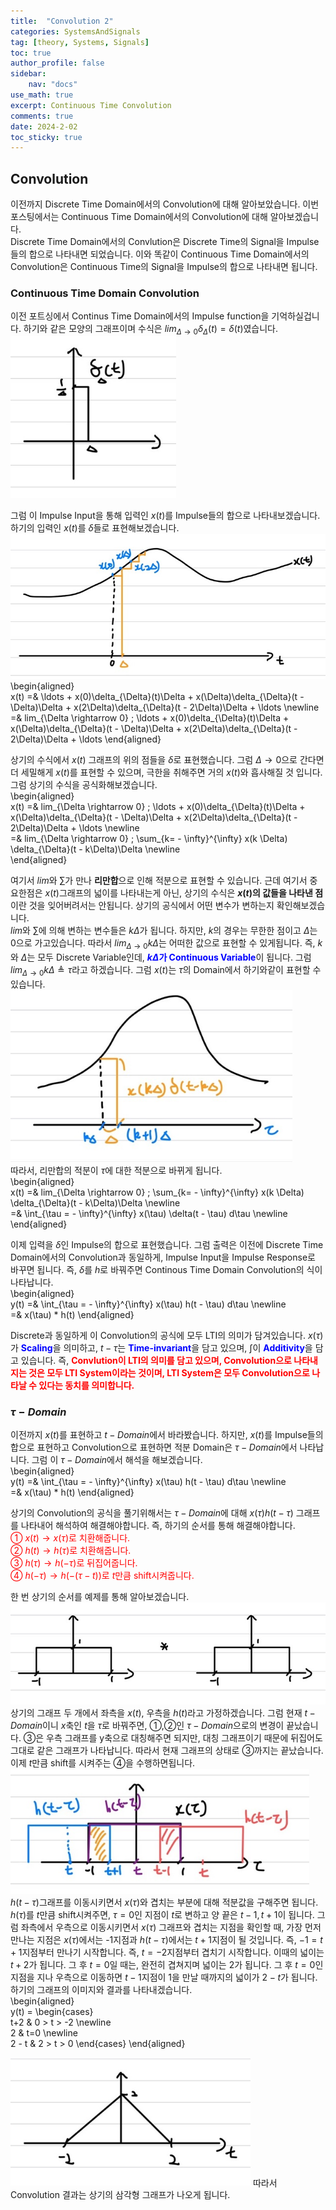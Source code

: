 ```yaml
---
title:  "Convolution 2"
categories: SystemsAndSignals
tag: [theory, Systems, Signals]
toc: true
author_profile: false
sidebar:
    nav: "docs"
use_math: true
excerpt: Continuous Time Convolution
comments: true
date: 2024-2-02
toc_sticky: true
---
```


## Convolution
이전까지 Discrete Time Domain에서의 Convolution에 대해 알아보았습니다. 이번 포스팅에서는 Continuous Time Domain에서의 Convolution에 대해 알아보겠습니다.   
Discrete Time Domain에서의 Convlution은 Discrete Time의 Signal을 Impulse들의 합으로 나타내면 되었습니다. 이와 똑같이 Continuous Time Domain에서의 Convolution은 Continuous Time의 Signal을 Impulse의 합으로 나타내면 됩니다.    

### Continuous Time Domain Convolution
이전 포트싱에서 Continus Time Domain에서의 Impulse function을 기억하실겁니다. 하기와 같은 모양의 그래프이며 수식은 $lim_{\Delta \rightarrow 0} \delta_{\Delta}(t) = \delta(t)$였습니다.   
<img src="../../../assets/images/Signals&Systems/2024-02-02-Convolution2/CT Impulse function 1.jpg" alt="CT Impulse function 1" style="zoom:80%;" />    

그럼 이 Impulse Input을 통해 입력인 $x(t)$를 Impulse들의 합으로 나타내보겠습니다. 하기의 입력인 $x(t)$를 $\delta$들로 표현해보겠습니다.   
<img src="../../../assets/images/Signals&Systems/2024-02-02-Convolution2/CT Impulse 1.jpg" alt="CT Impulse 1" style="zoom:80%;" />    
\begin{aligned}    
x(t) =& \ldots + x(0)\delta_{\Delta}(t)\Delta + x(\Delta)\delta_{\Delta}(t - \Delta)\Delta + x(2\Delta)\delta_{\Delta}(t - 2\Delta)\Delta + \ldots \newline   
=& lim_{\Delta \rightarrow 0} \; \ldots + x(0)\delta_{\Delta}(t)\Delta + x(\Delta)\delta_{\Delta}(t - \Delta)\Delta + x(2\Delta)\delta_{\Delta}(t - 2\Delta)\Delta + \ldots
\end{aligned}   

상기의 수식에서 $x(t)$ 그래프의 위의 점들을 $\delta$로 표현했습니다. 그럼 $\Delta \rightarrow 0$으로 간다면 더 세밀해게 $x(t)$를 표현할 수 있으며, 극한을 취해주면 거의 $x(t)$와 흡사해질 것 입니다. 그럼 상기의 수식을 공식화해보겠습니다.   
\begin{aligned}    
x(t) =& lim_{\Delta \rightarrow 0} \; \ldots + x(0)\delta_{\Delta}(t)\Delta + x(\Delta)\delta_{\Delta}(t - \Delta)\Delta + x(2\Delta)\delta_{\Delta}(t - 2\Delta)\Delta + \ldots \newline   
=& lim_{\Delta \rightarrow 0} \; \sum_{k= - \infty}^{\infty} x(k \Delta) \delta_{\Delta}(t - k\Delta)\Delta \newline   
\end{aligned}   

여기서 $lim$와 $\sum$가 만나 **리만합**으로 인해 적분으로 표현할 수 있습니다. 근데 여기서 중요한점은 $x(t)$그래프의 넓이를 나타내는게 아닌, 상기의 수식은 **$x(t)$의 값들을 나타낸 점**이란 것을 잊어버려서는 안됩니다. 상기의 공식에서 어떤 변수가 변하는지 확인해보겠습니다.   
$lim$와 $\sum$에 의해 변하는 변수들은 $k\Delta$가 됩니다. 하지만, $k$의 경우는 무한한 점이고 $\Delta$는 0으로 가고있습니다. 따라서 $lim_{\Delta \rightarrow 0} k \Delta$는 어떠한 값으로 표현할 수 있게됩니다. 즉, $k$와 $\Delta$는 모두 Discrete Variable인데, <span style='color:blue'>**$k\Delta$가 Continuous Variable**</span>이 됩니다. 그럼 $lim_{\Delta \rightarrow 0} k \Delta \triangleq \tau$라고 하겠습니다. 그럼 $x(t)$는 $\tau$의 Domain에서 하기와같이 표현할 수 있습니다.   
<img src="../../../assets/images/Signals&Systems/2024-02-02-Convolution2/CT tau domain 1.jpg" alt="CT tau domain 1" style="zoom:80%;" />    
따라서, 리만합의 적분이 $\tau$에 대한 적분으로 바뀌게 됩니다.   
\begin{aligned}    
x(t) =& lim_{\Delta \rightarrow 0} \; \sum_{k= - \infty}^{\infty} x(k \Delta) \delta_{\Delta}(t - k\Delta)\Delta \newline   
=& \int_{\tau = - \infty}^{\infty} x(\tau) \delta(t - \tau) d\tau \newline
\end{aligned}   

이제 입력을 $\delta$인 Impulse의 합으로 표현했습니다. 그럼 출력은 이전에 Discrete Time Domain에서의 Convolution과 동일하게, Impulse Input을 Impulse Response로 바꾸면 됩니다. 즉, $\delta$를 $h$로 바꿔주면 Continous Time Domain Convolution의 식이 나타납니다.   
\begin{aligned}    
y(t) =& \int_{\tau = - \infty}^{\infty} x(\tau) h(t - \tau) d\tau \newline   
=& x(\tau) \* h(t)
\end{aligned}   

Discrete과 동일하게 이 Convolution의 공식에 모두 LTI의 의미가 담겨있습니다. $x(\tau)$가 <span style='color:blue'>**Scaling**</span>을 의미하고, $t-\tau$는 <span style='color:blue'>**Time-invariant**</span>을 담고 있으며, $\int$이 <span style='color:blue'>**Additivity**</span>을 담고 있습니다. 즉, <span style='color:red'>**Convlution이 LTI의 의미를 담고 있으며, Convolution으로 나타내지는 것은 모두 LTI System이라는 것이며, LTI System은 모두 Convolution으로 나타날 수 있다는 동치를 의미합니다.**</span>

### $\tau-Domain$
이전까지 $x(t)$를 표현하고 $t-Domain$에서 바라봤습니다. 하지만, $x(t)$를 Impulse들의 합으로 표현하고 Convolution으로 표현하면 적분 Domain은 $\tau-Domain$에서 나타납니다. 그럼 이 $\tau-Domain$에서 해석을 해보겠습니다.   
\begin{aligned}    
y(t) =& \int_{\tau = - \infty}^{\infty} x(\tau) h(t - \tau) d\tau \newline   
=& x(\tau) \* h(t)
\end{aligned}   

상기의 Convolution의 공식을 풀기위해서는 $\tau-Domain$에 대해 $x(\tau)h(t - \tau)$ 그래프를 나타내어 해석하여 해결해야합니다. 즉, 하기의 순서를 통해 해결해야합니다.   
<span style='color:red'>
① $x(t) \rightarrow x(\tau)$로 치환해줍니다.   
② $h(t) \rightarrow h(\tau)$로 치환해줍니다.   
③ $h(\tau) \rightarrow h(- \tau)$로 뒤집어줍니다.   
④ $h(- \tau) \rightarrow h(- (\tau - t))$로 $t$만큼 shift시켜줍니다.   
</span>   

한 번 상기의 순서를 예제를 통해 알아보겠습니다.   
<img src="../../../assets/images/Signals&Systems/2024-02-02-Convolution2/CT Convoltuion ex1.jpg" alt="CT Convoltuion ex1" style="zoom:80%;" />    
상기의 그래프 두 개에서 좌측을 $x(t)$, 우측을 $h(t)$라고 가정하겠습니다. 그럼 현재 $t-Domain$이니 $x$축인 $t$을 $\tau$로 바꿔주면, ①,②인 $\tau-Domain$으로의 변경이 끝났습니다. ③은 우측 그래프를 y축으로 대칭해주면 되지만, 대칭 그래프이기 때문에 뒤집어도 그대로 같은 그래프가 나타납니다. 따라서 현재 그래프의 상태로 ③까지는 끝났습니다. 이제 $t$만큼 shift를 시켜주는 ④을 수행하면됩니다.   
<img src="../../../assets/images/Signals&Systems/2024-02-02-Convolution2/CT Convoltuion ex2.jpg" alt="CT Convoltuion ex2" style="zoom:80%;" />    
$h(t - \tau)$그래프를 이동시키면서 $x(\tau)$와 겹치는 부분에 대해 적분값을 구해주면 됩니다. $h(\tau)$를 $t$만큼 shift시켜주면, $\tau=0$인 지점이 $t$로 변하고 양 끝은 $t-1,t+1$이 됩니다. 그럼 좌측에서 우측으로 이동시키면서 $x(\tau)$ 그래프와 겹치는 지점을 확인할 때, 가장 먼저 만나는 지점은 $x(\tau)$에서는 -1지점과 $h(t - \tau)$에서는 $t+1$지점이 될 것입니다. 즉, $-1=t+1$지점부터 만나기 시작합니다. 즉, $t= -2$지점부터 겹치기 시작합니다. 이때의 넓이는 $t+2$가 됩니다. 그 후 $t=0$일 때는, 완전히 겹쳐지며 넓이는 $2$가 됩니다. 그 후 $t=0$인 지점을 지나 우측으로 이동하면 $t-1$지점이 1을 만날 때까지의 넓이가 $2-t$가 됩니다. 하기의 그래프의 이미지와 결과를 나타내겠습니다.   
\begin{aligned}    
y(t) = \begin{cases}   
t+2 & 0 > t > -2 \newline   
2 & t=0 \newline   
2 - t & 2 > t > 0
\end{cases}
\end{aligned}   

<img src="../../../assets/images/Signals&Systems/2024-02-02-Convolution2/CT Convoltuion ex3.jpg" alt="CT Convoltuion ex3" style="zoom:80%;" />    
따라서 Convolution 결과는 상기의 삼각형 그래프가 나오게 됩니다.
